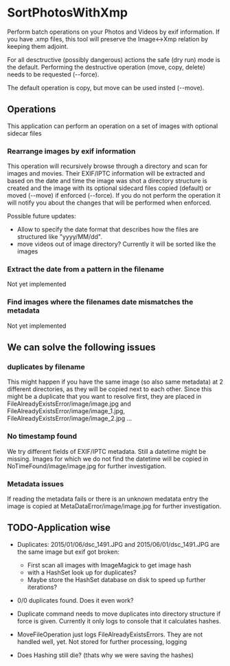 # SortPhotosWithXmp

Perform batch operations on your Photos and Videos by exif information. If you have .xmp files, this tool will preserve the Image<->Xmp relation by keeping them adjoint.

For all desctructive (possibly dangerous) actions the safe (dry run) mode is the default. Performing the destructive operation (move, copy, delete) needs to be requested (--force).

The default operation is copy, but move can be used insted (--move).

## Operations

This application can perform an operation on a set of images with optional sidecar files

### Rearrange images by exif information

This operation will recursively browse through a directory and scan for images and movies. Their EXIF/IPTC information will be extracted and based on the date and time the image was shot a directory structure is created and the image with its optional sidecard files copied (default) or moved (--move) if enforced (--force). If you do not perform the operation it will notify you about the changes that will be performed when enforced.

Possible future updates: 

* Allow to specify the date format that describes how the files are structured like "yyyy/MM/dd".
* move videos out of image directory? Currently it will be sorted like the images
  
### Extract the date from a pattern in the filename

Not yet implemented

### Find images where the filenames date mismatches the metadata

Not yet implemented

## We can solve the following issues

### duplicates by filename

This might happen if you have the same image (so also same metadata) at 2 different directories, as they will be copied next to each other. Since this might be a duplicate that you want to resolve first, they are placed in FileAlreadyExistsError/image/image.jpg and FileAlreadyExistsError/image/image_1.jpg, FileAlreadyExistsError/image/image_2.jpg ...

### No timestamp found

We try different fields of EXIF/IPTC metadata. Still a datetime might be missing. Images for which we do not find the datetime will be copied in NoTimeFound/image/image.jpg for further investigation.

### Metadata issues

If reading the metadata fails or there is an unknown medatata entry the image is copied at MetaDataError/image/image.jpg for further investigation.

## TODO-Application wise

* Duplicates: 2015/01/06/dsc_1491.JPG and 2015/06/01/dsc_1491.JPG are the same image but exif got broken:
  * First scan all images with ImageMagick to get image hash
  * with a HashSet look up for duplicates?
  * Maybe store the HashSet database on disk to speed up further iterations?

* 0/0 duplicates found. Does it even work?

* Duplicate command needs to move duplicates into directory structure if force is given. Currently it only logs to console that it calculates hashes.

* MoveFileOperation just logs FileAlreadyExistsErrors. They are not handled well, yet. Not stored for further processing, logging

* Does Hashing still die? (thats why we were saving the hashes)
